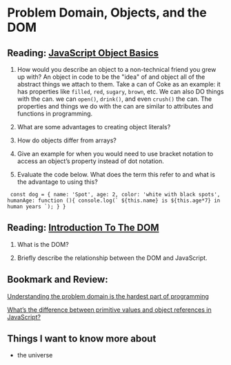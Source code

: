 # Problem Domain, Objects, and the DOM


## Reading: [JavaScript Object Basics](https://developer.mozilla.org/en-US/docs/Learn/JavaScript/Objects/Basics)


1. How would you describe an object to a non-technical friend you grew up with?
An object in code to be the "idea" of and object all of the abstract things we attach to them. Take a can of Coke as an example: it has properties like `filled`,  `red`, `sugary`, `brown`, etc. We can also DO things with the can. we can `open()`, `drink()`, and even `crush()` the can. The properties and things we do with the can are similar to attributes and functions in programming.

2. What are some advantages to creating object literals?

3. How do objects differ from arrays?

4. Give an example for when you would need to use bracket notation to access an object’s property instead of dot notation.

5. Evaluate the code below. What does the term this refer to and what is the advantage to using this?

`` const dog = {
  name: 'Spot',
  age: 2,
  color: 'white with black spots',
  humanAge: function (){
    console.log(` ${this.name} is ${this.age*7} in human years `);
  }
}``

## Reading: [Introduction To The DOM](https://developer.mozilla.org/en-US/docs/Web/API/Document_Object_Model/Introduction)

1. What is the DOM?

2. Briefly describe the relationship between the DOM and JavaScript.


## Bookmark and Review:

[Understanding the problem domain is the hardest part of programming](http://simpleprogrammer.com/2013/07/15/understanding-the-problem-domain-is-the-hardest-part-of-programming)

[What’s the difference between primitive values and object references in JavaScript?](https://betterprogramming.pub/intermediate-javascript-whats-the-difference-between-primitive-values-and-object-references-e863d70677b)

## Things I want to know more about

- the universe
